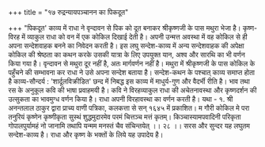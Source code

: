 +++
title = "१७ रुद्रन्यायपञ्चानन का पिकदूत"

+++
"पिकदूत' काव्य में राधा ने वृन्दावन से पिक को दूत बनाकर श्रीकृष्णजी के पास मथुरा भेजा है। कृष्ण-विरह में व्याकुल राधा को वन में एक कोकिल दिखाई देती है। अपनी उन्मत्त अवस्था में वह कोकिल से ही अपना सन्देशवाहक बनने का निवेदन करती है। इस लघु सन्देश-काव्य में अन्य सन्देशवाहक की अपेक्षा कोकिल की श्रेष्ठता का कथन करके उसकी यात्रा के लिए उपयुक्त यान, अश्व और सारथि का भी वर्णन किया गया है। वृन्दावन से मथुरा दूर नहीं है, अतः मार्गवर्णन नहीं है। मथुरा में श्रीकृष्णजी के पास कोकिल के पहुँचने की सम्भावना कर राधा ने उसे अपना सन्देश बताया है। सन्देश-कथन के पश्चात् काव्य समाप्त होता है
काव्य-सौन्दर्य : 'शार्दूलविक्रीडित' छन्द में निबद्ध इस काव्य में माधुर्य-गुण और वैदर्भी रीति है। भाव तथा रस के अनुकूल कवि की भाषा प्रवाहमयी है। कवि ने विरहव्याकुल राधा की अचेतनावस्था और कृष्णदर्शन की उत्सुकता का भावमुग्ध वर्णन किया है। राधा अपनी विरहावस्था का वर्णन करती है। यथा -
१. श्री अनन्तलाल ठाकुर द्वारा प्राच्य वाणी पत्रिका, कलकत्ता से सन् १६४५ में प्रकाशित। म
गौरी कोकिल मे परा तनुरियं कृष्णेन कृष्णीकृता सुस्थं शुद्धमुदारमेव परमं चित्तञ्च मत्तं कृतम्। किञ्चास्यामपवादिनी परिकृता गोपालपुर्यामहं
नो जानामि तथापि यन्मम मनस्तं चैव संचिन्तयेत् ।। २८ ।। सरस और सुन्दर यह लघुतम सन्देश-काव्य है। राधा और कृष्ण के भक्तों के लिये यह उपादेय है।
